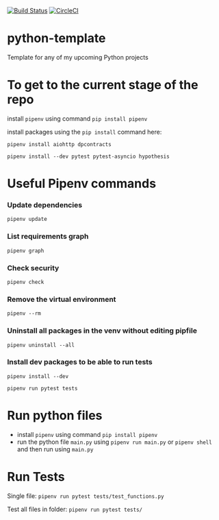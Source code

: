 [![Build Status](https://travis-ci.com/BurnySc2/python-template.svg?token=uZSbyQZSCPfwrTxZ8beQ&branch=master)](https://travis-ci.com/BurnySc2/python-template)
[![CircleCI](https://circleci.com/gh/BurnySc2/python-template.svg?style=svg&circle-token=91cdb40ab349e017babf6f537a24267d65ba4204)](https://circleci.com/gh/BurnySc2/python-template)

# python-template
Template for any of my upcoming Python projects


# To get to the current stage of the repo
install `pipenv` using command `pip install pipenv`

install packages using the `pip install` command here:

`pipenv install aiohttp dpcontracts`

`pipenv install --dev pytest pytest-asyncio hypothesis`



# Useful Pipenv commands
### Update dependencies
`pipenv update`
### List requirements graph
`pipenv graph`
### Check security
`pipenv check`
### Remove the virtual environment
`pipenv --rm`
### Uninstall all packages in the venv without editing pipfile
`pipenv uninstall --all`
### Install dev packages to be able to run tests
`pipenv install --dev`

`pipenv run pytest tests`


# Run python files
- install `pipenv` using command `pip install pipenv`
- run the python file `main.py` using `pipenv run main.py`
or `pipenv shell` and then run using `main.py`


# Run Tests
Single file:
`pipenv run pytest tests/test_functions.py`

Test all files in folder:
`pipenv run pytest tests/`




